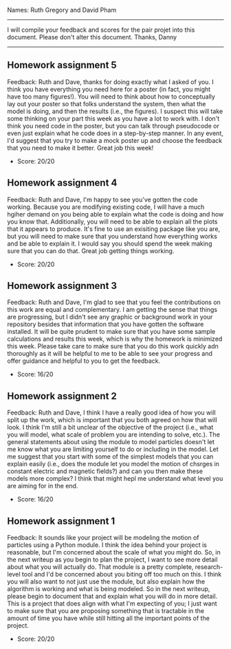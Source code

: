 Names: Ruth Gregory and David Pham

------

I will compile your feedback and scores for the pair projet into this document. Please don't alter this document.
Thanks, Danny

------

## Homework assignment 5

Feedback: Ruth and Dave, thanks for doing exactly what I asked of you. I think you have everything you need here for a poster (in fact, you might have too many figures!). You will need to think about how to conceptually lay out your poster so that folks understand the system, then what the model is doing, and then the results (i.e., the figures). I suspect this will take some thinking on your part this week as you have a lot to work with. I don't think you need code in the poster, but you can talk through pseudocode or even just explain what he code does in a step-by-step manner. In any event, I'd suggest that you try to make a mock poster up and choose the feedback that you need to make it better. Great job this week!

* Score: 20/20

## Homework assignment 4

Feedback: Ruth and Dave, I'm happy to see you've gotten the code working. Because you are modifying existing code, I will have a much hgiher demand on you being able to explain what the code is doing and how you know that. Additionally, you will need to be able to explain all the plots that it appears to produce. It's fine to use an exisiting package like you are, but you will need to make sure that you understand how everything works and be able to explain it. I would say you should spend the week making sure that you can do that. Great job getting things working.

* Score: 20/20

## Homework assignment 3

Feedback: Ruth and Dave, I'm glad to see that you feel the contributions on this work are equal and complementary. I am getting the sense that things are progressing, but I didn't see any graphic or background work in your repository besides that information that you have gotten the software installed. It will be quite prudent to make sure that you have some sample calculations and results this week, which is why the homework is minimized this week. Please take care to make sure that you do this work quickly adn thoroughly as it will be helpful to me to be able to see your progress and offer guidance and helpful to you to get the feedback.

* Score: 16/20

## Homework assignment 2

Feedback: Ruth and Dave, I think I have a really good idea of how you will split up the work, which is important that you both agreed on how that will look. I think I'm still a bit unclear of the objective of the project (i.e., what you will model, what scale of problem you are intending to solve, etc.). The general statements about using the module to model particles doesn't let me know what you are limiting yourself to do or including in the model. Let me suggest that you start with some of the simplest models that you can explain easily (i.e., does the module let you model the motion of chsrges in constant electric and magnetic fields?) and can you then make these models more complex? I think that might hepl me understand what level you are aiming for in the end.

* Score: 16/20


## Homework assignment 1

Feedback: It sounds like your project will be modeling the motion of particles using a Python module. I think the idea behind your project is reasonable, but I'm concerned about the scale of what you might do. So, in the next writeup as you begin to plan the project, I want to see more detail about what you will actually do. That module is a pretty complete, research-level tool and I'd be concerned about you biting off too much on this. I think you will also want to not just use the module, but also explain how the algorithm is working and what is being modeled. So in the next writeup, please begin to document that and explain what you will do in more detail. This is a project that does align with what I'm expecting of you; I just want to make sure that you are proposing something that is tractable in the amount of time you have while still hitting all the important points of the project.

* Score: 20/20
